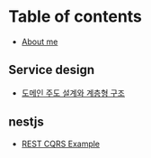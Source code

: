 # Table of contents

* [About me](README.md)

## Service design

* [도메인 주도 설계와 계층형 구조](service-design/domain-deriven-design-layered-architecture.md)

## nestjs

* [REST CQRS Example](https://kyhsa93.gitbook.io/nestjs-rest-cqrs-example)

